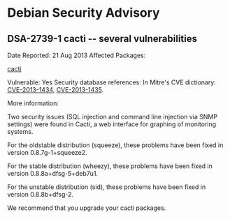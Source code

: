 
Debian Security Advisory
========================


DSA-2739-1 cacti -- several vulnerabilities
-------------------------------------------



Date Reported:
21 Aug 2013
Affected Packages:

[cacti](https://packages.debian.org/src:cacti)

Vulnerable:
Yes
Security database references:
In Mitre's CVE dictionary: [CVE-2013-1434](https://security-tracker.debian.org/tracker/CVE-2013-1434), [CVE-2013-1435](https://security-tracker.debian.org/tracker/CVE-2013-1435).  

More information:

Two security issues (SQL injection and command line injection via SNMP
settings) were found in Cacti, a web interface for graphing of monitoring
systems. 


For the oldstable distribution (squeeze), these problems have been fixed in
version 0.8.7g-1+squeeze2.


For the stable distribution (wheezy), these problems have been fixed in
version 0.8.8a+dfsg-5+deb7u1.


For the unstable distribution (sid), these problems have been fixed in
version 0.8.8b+dfsg-2.


We recommend that you upgrade your cacti packages.





